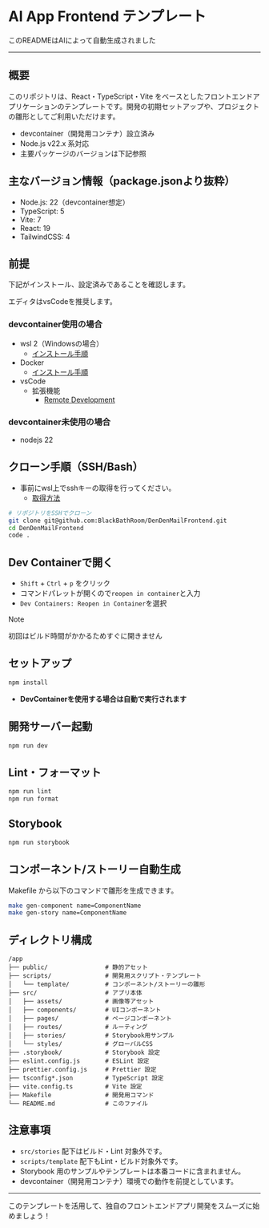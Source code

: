 # AI App Frontend テンプレート

このREADMEはAIによって自動生成されました

---

## 概要

このリポジトリは、React・TypeScript・Vite をベースとしたフロントエンドアプリケーションのテンプレートです。開発の初期セットアップや、プロジェクトの雛形としてご利用いただけます。

- devcontainer（開発用コンテナ）設立済み
- Node.js v22.x 系対応
- 主要パッケージのバージョンは下記参照

## 主なバージョン情報（package.jsonより抜粋）

- Node.js: 22（devcontainer想定）
- TypeScript: 5
- Vite: 7
- React: 19
- TailwindCSS: 4

## 前提

下記がインストール、設定済みであることを確認します。

エディタはvsCodeを推奨します。

### devcontainer使用の場合

- wsl 2（Windowsの場合）
  - [インストール手順](docs/setup_wsl.md)
- Docker
  - [インストール手順](docs/setup_docker.md)
- vsCode
  - 拡張機能
    - [Remote Development](https://marketplace.visualstudio.com/items?itemName=ms-vscode-remote.vscode-remote-extensionpack)

### devcontainer未使用の場合

- nodejs 22

## クローン手順（SSH/Bash）

- 事前にwsl上でsshキーの取得を行ってください。
  - [取得方法](docs/setup_sshkey.md)

```bash
# リポジトリをSSHでクローン
git clone git@github.com:BlackBathRoom/DenDenMailFrontend.git
cd DenDenMailFrontend
code .
```

## Dev Containerで開く

- `Shift` + `Ctrl` + `p` をクリック
- コマンドパレットが開くので`reopen in container`と入力
- `Dev Containers: Reopen in Container`を選択

> [!NOTE]
> 初回はビルド時間がかかるためすぐに開きません

## セットアップ

```bash
npm install
```

- **DevContainerを使用する場合は自動で実行されます**

## 開発サーバー起動

```bash
npm run dev
```

## Lint・フォーマット

```bash
npm run lint
npm run format
```

## Storybook

```bash
npm run storybook
```

## コンポーネント/ストーリー自動生成

Makefile から以下のコマンドで雛形を生成できます。

```bash
make gen-component name=ComponentName
make gen-story name=ComponentName
```

## ディレクトリ構成

```
/app
├── public/                # 静的アセット
├── scripts/               # 開発用スクリプト・テンプレート
│   └── template/          # コンポーネント/ストーリーの雛形
├── src/                   # アプリ本体
│   ├── assets/            # 画像等アセット
│   ├── components/        # UIコンポーネント
│   ├── pages/             # ページコンポーネント
│   ├── routes/            # ルーティング
│   ├── stories/           # Storybook用サンプル
│   └── styles/            # グローバルCSS
├── .storybook/            # Storybook 設定
├── eslint.config.js       # ESLint 設定
├── prettier.config.js     # Prettier 設定
├── tsconfig*.json         # TypeScript 設定
├── vite.config.ts         # Vite 設定
├── Makefile               # 開発用コマンド
└── README.md              # このファイル
```

## 注意事項

- `src/stories` 配下はビルド・Lint 対象外です。
- `scripts/template` 配下もLint・ビルド対象外です。
- Storybook 用のサンプルやテンプレートは本番コードに含まれません。
- devcontainer（開発用コンテナ）環境での動作を前提としています。

---

このテンプレートを活用して、独自のフロントエンドアプリ開発をスムーズに始めましょう！

